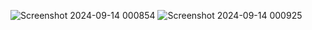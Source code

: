 ![Screenshot 2024-09-14 000854](https://github.com/user-attachments/assets/978ff448-ef6d-4a68-88e0-6ce3b9c03ac9)
![Screenshot 2024-09-14 000925](https://github.com/user-attachments/assets/0ee9bd9c-a122-4a2f-b5fe-9893884e9cb0)
